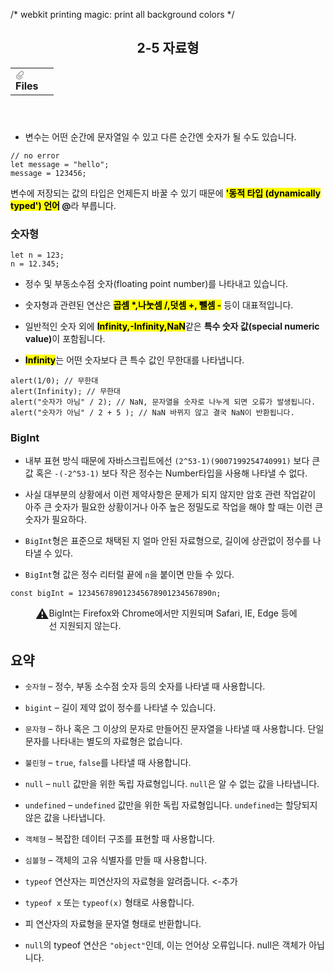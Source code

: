 <htmeta http-equiv="Content-Type" content="text/html; charset=utf-8"/><title>2-5 자료형</title>
/* webkit printing magic: print all background colors */
<body><article id="a934bb1f-05e8-4c15-8e3b-e3d140569b9e" class="page sans"><header><h1 class="page-title">2-5 자료형</h1><table class="properties"><tbody><tr class="property-row property-row-file"><th><span class="icon property-icon"><svg viewBox="0 0 14 14" style="width:14px;height:14px;display:block;fill:rgba(55, 53, 47, 0.4);flex-shrink:0;-webkit-backface-visibility:hidden" class="typesFile"><path d="M5.94578,14 C4.62416,14 3.38248,13.4963 2.44892,12.585 C1.514641,11.6736 1,10.4639 1,9.17405 C1.00086108,7.88562 1.514641,6.67434 2.44892,5.76378 L7.45612,0.985988 C8.80142,-0.327216 11.1777,-0.332396 12.5354,0.992848 C13.9369,2.36163 13.9369,4.58722 12.5354,5.95418 L8.03046,10.2414 C7.16278,11.0877 5.73682,11.0894 4.86024,10.2345 C3.98394,9.37789 3.98394,7.98769 4.86024,7.1327 L6.60422,5.4317 L7.87576,6.67196 L6.13177,8.37297 C6.01668,8.48539 6.00003,8.61545 6.00003,8.68335 C6.00003,8.75083 6.01668,8.88103 6.13177,8.99429 C6.36197,9.21689 6.53749,9.21689 6.76768,8.99429 L11.2707,4.70622 C11.9645,4.03016 11.9645,2.91757 11.2638,2.23311 C10.5843,1.57007 9.40045,1.57007 8.72077,2.23311 L3.71342,7.0109 C3.12602,7.58406 2.79837,8.35435 2.79837,9.17405 C2.79837,9.99459 3.12602,10.7654 3.72045,11.3446 C4.90947,12.5062 6.98195,12.5062 8.17096,11.3446 L10.41911,9.15165 L11.6906,10.3919 L9.4425,12.585 C8.50808,13.4963 7.2664,14 5.94578,14 Z"></path></svg></span>Files</th><td></td></tr></tbody></table></header><div class="page-body"><ul id="e8036c3f-64c4-492b-be3b-413d65a1514c" class="bulleted-list"><li>변수는 어떤 순간에 문자열일 수 있고 다른 순간엔 숫자가 될 수도 있습니다.</li></ul><pre id="9f62728e-65c3-480c-8051-0a867c35efe5" class="code code-wrap"><code>// no error
let message = &quot;hello&quot;;
message = 123456;</code></pre><p id="372cf04d-4885-4ae4-a536-c0faafd2ecda" class="">변수에 저장되는 값의 타입은 언제든지 바꿀 수 있기 때문에  <mark class="highlight-yellow_background"><strong>&#x27;동적 타입 (dynamically typed&#x27;) 언어</strong></mark><strong> @</strong>라 부릅니다.</p><h3 id="1a7b38a4-e8ab-4ffa-9b2e-0ed3e86002eb" class=""><strong>숫자형</strong></h3><pre id="fd6a77fc-e204-4d5c-8304-7dffb611109e" class="code code-wrap"><code>let n = 123;
n = 12.345;</code></pre><ul id="d89488ca-c8ba-494d-8b97-0888dd464f97" class="bulleted-list"><li>정수 및 부동소수점 숫자(floating point number)를 나타내고 있습니다.</li></ul><ul id="07020bc5-5a38-4a3d-b0c1-18353f77015c" class="bulleted-list"><li>숫자형과 관련된 연산은 <mark class="highlight-brown_background"><strong>곱셈 *,나눗셈 /,덧셈 +, 뺄셈 -</strong></mark> 등이 대표적입니다.</li></ul><ul id="70b1f16c-24f8-49fd-b987-01b6475dd445" class="bulleted-list"><li>일반적인 숫자 외에 <mark class="highlight-orange_background"><strong>Infinity,-Infinity,NaN</strong></mark>같은 <strong>특수 숫자 값(special numeric value)</strong>이 포함됩니다.</li></ul><ul id="bb2ebec1-3887-4d84-ae7c-8b1c4cb40371" class="bulleted-list"><li><mark class="highlight-teal_background"><strong>Infinity</strong></mark>는 어떤 숫자보다 큰 특수 값인 무한대를 나타냅니다.</li></ul><pre id="e375610b-709f-4f9d-8cf6-8e6677bc3654" class="code code-wrap"><code>alert(1/0); // 무한대
alert(Infinity); // 무한대
alert(&quot;숫자가 아님&quot; / 2); // NaN, 문자열을 숫자로 나누게 되면 오류가 발생됩니다.
alert(&quot;숫자가 아님&quot; / 2 + 5 ); // NaN 바뀌지 않고 결국 NaN이 반환됩니다. </code></pre><h3 id="4cdc000c-554c-405f-ad05-534a316ff4ef" class="">BigInt</h3><ul id="dc679f87-272f-40ce-964b-e3bd8283a35f" class="bulleted-list"><li>내부 표현 방식 때문에 자바스크립트에선 <code>(2^53-1)(9007199254740991)</code> 보다 큰 값 혹은 <code>-(-2^53-1)</code> 보다 작은 정수는 Number타입을 사용해 나타낼 수 없다.</li></ul><ul id="25573bc8-7ddd-4590-b861-98202fb9ccdc" class="bulleted-list"><li>사실 대부분의 상황에서 이런 제약사항은 문제가 되지 않지만 암호 관련 작업같이 아주 큰 숫자가 필요한 상황이거나 아주 높은 정밀도로 작업을 해야 할 때는 이런 큰 숫자가 필요하다.</li></ul><ul id="df8bb307-cf68-464a-ae78-1320cc4cd8d9" class="bulleted-list"><li><code>BigInt</code>형은 표준으로 채택된 지 얼마 안된 자료형으로, 길이에 상관없이 정수를 나타낼 수 있다.</li></ul><ul id="989dd8a1-474d-42e3-8dff-6689ba241501" class="bulleted-list"><li><code>BigInt</code>형 값은 정수 리터럴 끝에 <code>n</code>을 붙이면 만들 수 있다.</li></ul><pre id="957c6be3-f75f-4d17-80b3-b1ef689f01dc" class="code"><code>const bigInt = 123456789012345678901234567890n;</code></pre><p id="4537db28-9217-4762-be92-0b92ab748a4a" class="">
</p><figure class="block-color-gray_background callout" style="white-space:pre-wrap;display:flex" id="7bf73d86-69fe-4a19-a154-d8f6e897b700"><div style="font-size:1.5em"><span class="icon">⚠️</span></div><div style="width:100%">BigInt는 Firefox와 Chrome에서만 지원되며 Safari, IE, Edge 등에선 지원되지 않는다.</div></figure><h2 id="f2c70ad5-085c-4e2f-9037-ef5abbfcbb58" class="">요약</h2><ul id="4c2ea82c-9813-4b1a-a88d-ed3f6e72b652" class="bulleted-list"><li><code>숫자형</code> – 정수, 부동 소수점 숫자 등의 숫자를 나타낼 때 사용합니다.</li></ul><ul id="cab16679-6368-4a44-851e-579d7b487d75" class="bulleted-list"><li><code>bigint</code> – 길이 제약 없이 정수를 나타낼 수 있습니다.</li></ul><ul id="0261e08c-2def-4586-9a63-75c7c0fc280a" class="bulleted-list"><li><code>문자형</code> – 하나 혹은 그 이상의 문자로 만들어진 문자열을 나타낼 때 사용합니다. 단일 문자를 나타내는 별도의 자료형은 없습니다.</li></ul><ul id="070a5ab1-61ad-4347-b16e-3f8160fd3b42" class="bulleted-list"><li><code>불린형</code> – <code>true</code>, <code>false</code>를 나타낼 때 사용합니다.</li></ul><ul id="ac60ea8d-0a67-482c-a00a-cee12fe68222" class="bulleted-list"><li><code>null</code> – <code>null</code> 값만을 위한 독립 자료형입니다. <code>null</code>은 알 수 없는 값을 나타냅니다.</li></ul><ul id="5a177774-a793-4e7d-962e-58e4c14498a9" class="bulleted-list"><li><code>undefined</code> – <code>undefined</code> 값만을 위한 독립 자료형입니다. <code>undefined</code>는 할당되지 않은 값을 나타냅니다.</li></ul><ul id="fa91d43f-1e80-49c5-b351-14630c4f356c" class="bulleted-list"><li><code>객체형</code> – 복잡한 데이터 구조를 표현할 때 사용합니다.</li></ul><ul id="d694cc4b-b0df-4fdf-aa74-5478f580bfe5" class="bulleted-list"><li><code>심볼형</code> – 객체의 고유 식별자를 만들 때 사용합니다.</li></ul><ul id="da6c9a58-00e5-4508-ac7c-8e81b56313ae" class="bulleted-list"><li><code>typeof</code> 연산자는 피연산자의 자료형을 알려줍니다. &lt;-추가</li></ul><ul id="9d00380d-afa4-475a-9dd0-b9870e22cb35" class="bulleted-list"><li><code>typeof x</code> 또는 <code>typeof(x)</code> 형태로 사용합니다.</li></ul><ul id="ee13e1a0-8a5a-40ce-8147-94df77da0f97" class="bulleted-list"><li>피 연산자의 자료형을 문자열 형태로 반환합니다.</li></ul><ul id="2d2a14d9-b328-456c-8d69-7b10e67cb424" class="bulleted-list"><li><code>null</code>의 typeof 연산은 <code>&quot;object&quot;</code>인데, 이는 언어상 오류입니다. null은 객체가 아닙니다.</li></ul></div></article></body></html>